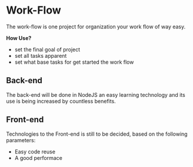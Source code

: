 # Work-Flow

The work-flow is one project for organization your work flow of way easy.

**How Use?**

* set the final goal of project
* set all tasks apparent
* set what base tasks for get started the work flow


## Back-end

The back-end will be done in NodeJS an easy learning technology and its use is being increased by countless benefits.

## Front-end
 
 Technologies to the Front-end is still to be decided, based on the following parameters:

- Easy code reuse
- A good performace
